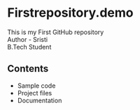 # Firstrepository.demo
This is my First GitHub repository
<br>
Author - Sristi
<br>
B.Tech Student
## Contents  
- Sample code  
- Project files  
- Documentation  
